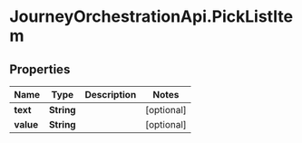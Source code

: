 # JourneyOrchestrationApi.PickListItem

## Properties

Name | Type | Description | Notes
------------ | ------------- | ------------- | -------------
**text** | **String** |  | [optional] 
**value** | **String** |  | [optional] 


